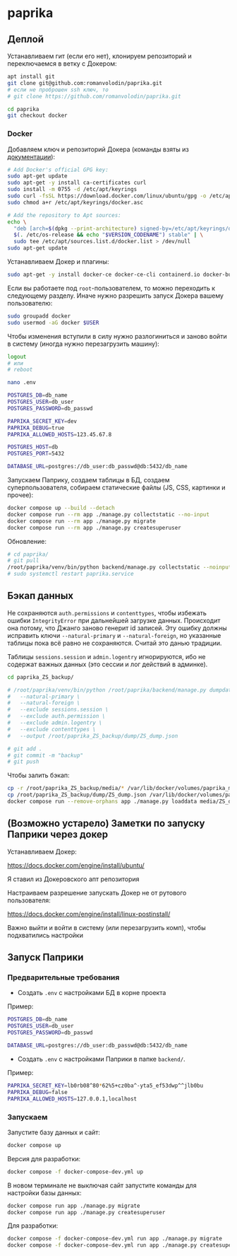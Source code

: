 # paprika

## Деплой

Устанавливаем гит (если его нет), клонируем репозиторий и переключаемся в ветку с Докером:

```bash
apt install git
git clone git@github.com:romanvolodin/paprika.git
# если не проброшен ssh ключ, то
# git clone https://github.com/romanvolodin/paprika.git

cd paprika
git checkout docker
```

### Docker

Добавляем ключ и репозиторий Докера (команды взяты из [документации](https://docs.docker.com/engine/install/ubuntu/#install-using-the-repository)):

```bash
# Add Docker's official GPG key:
sudo apt-get update
sudo apt-get -y install ca-certificates curl
sudo install -m 0755 -d /etc/apt/keyrings
sudo curl -fsSL https://download.docker.com/linux/ubuntu/gpg -o /etc/apt/keyrings/docker.asc
sudo chmod a+r /etc/apt/keyrings/docker.asc

# Add the repository to Apt sources:
echo \
  "deb [arch=$(dpkg --print-architecture) signed-by=/etc/apt/keyrings/docker.asc] https://download.docker.com/linux/ubuntu \
  $(. /etc/os-release && echo "$VERSION_CODENAME") stable" | \
  sudo tee /etc/apt/sources.list.d/docker.list > /dev/null
sudo apt-get update
```

Устанавливаем Докер и плагины:

```bash
sudo apt-get -y install docker-ce docker-ce-cli containerd.io docker-buildx-plugin docker-compose-plugin
```

Если вы работаете под `root`-пользователем, то можно переходить к следующему разделу. Иначе нужно разрешить запуск Докера вашему пользователю:

```bash
sudo groupadd docker
sudo usermod -aG docker $USER
```

Чтобы изменения вступили в силу нужно разлогиниться и заново войти в систему (иногда нужно перезагрузить машину):

```bash
logout
# или
# reboot
```

```bash
nano .env

POSTGRES_DB=db_name
POSTGRES_USER=db_user
POSTGRES_PASSWORD=db_passwd

PAPRIKA_SECRET_KEY=dev
PAPRIKA_DEBUG=true
PAPRIKA_ALLOWED_HOSTS=123.45.67.8

POSTGRES_HOST=db
POSTGRES_PORT=5432

DATABASE_URL=postgres://db_user:db_passwd@db:5432/db_name
```

Запускаем Паприку, создаем таблицы в БД, создаем суперпользователя, собираем статические файлы (JS, CSS, картинки и прочее):

```bash
docker compose up --build --detach
docker compose run --rm app ./manage.py collectstatic --no-input
docker compose run --rm app ./manage.py migrate
docker compose run --rm app ./manage.py createsuperuser
```

Обновление:

```bash
# cd paprika/
# git pull
/root/paprika/venv/bin/python backend/manage.py collectstatic --noinput
# sudo systemctl restart paprika.service
```

## Бэкап данных

Не сохраняются `auth.permissions` и `contenttypes`, чтобы избежать ошибки `IntegrityError` при дальнейшей загрузке данных. Происходит она потому, что Джанго заново генерит id записей. Эту ошибку должны исправить ключи `--natural-primary` и `--natural-foreign`, но указанные таблицы пока всё равно не сохраняются. Считай это данью традиции.

Таблицы `sessions.session` и `admin.logentry` игнорируются, ибо не содержат важных данных (это сессии и лог действий в админке).

```bash
cd paprika_ZS_backup/

# /root/paprika/venv/bin/python /root/paprika/backend/manage.py dumpdata --format=json --indent=2 \
#   --natural-primary \
#   --natural-foreign \
#   --exclude sessions.session \
#   --exclude auth.permission \
#   --exclude admin.logentry \
#   --exclude contenttypes \
#   --output /root/paprika_ZS_backup/dump/ZS_dump.json

# git add .
# git commit -m "backup"
# git push
```

Чтобы залить бэкап:

```bash
cp -r /root/paprika_ZS_backup/media/* /var/lib/docker/volumes/paprika_media_volume/_data
cp /root/paprika_ZS_backup/dump/ZS_dump.json /var/lib/docker/volumes/paprika_media_volume/_data
docker compose run --remove-orphans app ./manage.py loaddata media/ZS_dump.json

```

## (Возможно устарело) Заметки по запуску Паприки через докер

Устанавливаем Докер:

<https://docs.docker.com/engine/install/ubuntu/>

Я ставил из Докеровского апт репозитория

Настраиваем разрешение запускать Докер не от рутового пользователя:

<https://docs.docker.com/engine/install/linux-postinstall/>

Важно выйти и войти в систему (или перезагрузить комп), чтобы подхватились настройки

## Запуск Паприки

### Предварительные требования

- Создать `.env` с настройками БД в корне проекта

Пример:

```bash
POSTGRES_DB=db_name
POSTGRES_USER=db_user
POSTGRES_PASSWORD=db_passwd

DATABASE_URL=postgres://db_user:db_passwd@db:5432/db_name
```

- Создать `.env` с настройками Паприки в папке `backend/`.

Пример:

```bash
PAPRIKA_SECRET_KEY=lb0rb08^80*62%5+cz0ba^-yta5_ef53dwp^^jlb0bu
PAPRIKA_DEBUG=false
PAPRIKA_ALLOWED_HOSTS=127.0.0.1,localhost
```

### Запускаем

Запустите базу данных и сайт:

```bash
docker compose up
```

Версия для разработки:

```bash
docker compose -f docker-compose-dev.yml up
```

В новом терминале не выключая сайт запустите команды для настройки базы данных:

```bash
docker compose run app ./manage.py migrate
docker compose run app ./manage.py createsuperuser
```

Для разработки:

```bash
docker compose -f docker-compose-dev.yml run app ./manage.py migrate
docker compose -f docker-compose-dev.yml run app ./manage.py createsuperuser
```
